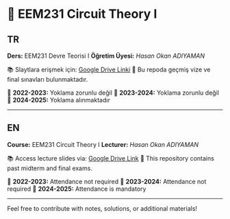 # 🔌 EEM231 Circuit Theory I

## TR

**Ders:** EEM231 Devre Teorisi I
**Öğretim Üyesi:** *Hasan Okan ADIYAMAN*

📚 Slaytlara erişmek için: [Google Drive Linki](https://drive.google.com/drive/folders/1Xor5HzBFhHdBGDVU8WTTWYYtJzFnDGdd?usp=sharing)
📁 Bu repoda geçmiş vize ve final sınavları bulunmaktadır.

📌 **2022-2023:** Yoklama zorunlu değil
📌 **2023-2024:** Yoklama zorunlu değil
📌 **2024-2025:** Yoklama alınmaktadır

---

## EN

**Course:** EEM231 Circuit Theory I
**Lecturer:** *Hasan Okan ADIYAMAN*

📚 Access lecture slides via: [Google Drive Link](https://drive.google.com/drive/folders/1Xor5HzBFhHdBGDVU8WTTWYYtJzFnDGdd?usp=sharing)
📁 This repository contains past midterm and final exams.

📌 **2022-2023:** Attendance not required
📌 **2023-2024:** Attendance not required
📌 **2024-2025:** Attendance is mandatory

---

Feel free to contribute with notes, solutions, or additional materials!
